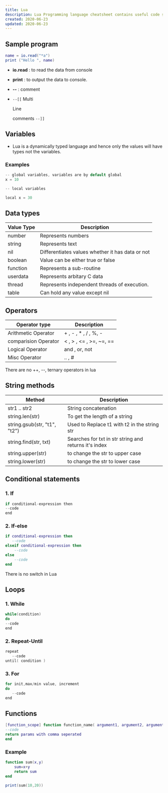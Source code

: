 ```yaml
---
title: Lua
description: Lua Programming language cheatsheet contains useful code syntax with examples which is handy while coding.
created: 2020-06-23
updated: 2020-06-23
---
```


## Sample program

```lua
name = io.read("*a")
print ("Hello ", name)
```
* **io.read** : to read the data from console
* **print** : to output the data to console. 
* **--** : comment
* `--[[` Multi

    Line

    comments `--]]`


## Variables

* Lua is a dynamically typed language and hence only the values will have types not the variables.

### Examples

```c
-- global variables, variables are by default global
x = 10

-- local variables

local x = 30
```

## Data types

|Value Type| Description|
|-----|-----|
|number| Represents numbers|
|string| Represents text|
|nil|Differentiates values whether it has data or not|
|boolean|Value can be either true or false|
|function|Represents a sub-routine|
|userdata|Represents arbitary C data|
|thread|Represents independent threads of execution.|
|table|Can hold any value except nil|

## Operators

| Operator type | Description|
|----|-----|
| Arithmetic Operator|+ , - , * , / , %, -|
| comparision Operator| < , > , <= , >=, ~=, ==|
| Logical Operator| and , or, not |
| Misc Operator | .. , # |

There are no ++, --, ternary operators in lua

## String methods

|Method| Description|
|----|----|
| str1 .. str2| String concatenation|
|string.len(str) | To get the length of a string|
| string.gsub(str, "t1", "t2")| Used to Replace t1 with t2 in the string str|
|string.find(str, txt)| Searches for txt in str string and returns it's index|
|string.upper(str)| to change the str to upper case|
|string.lower(str)| to change the str to lower case|

## Conditional statements

### 1. If

```c
if conditional-expression then
--code
end
```

### 2. If-else

```lua
if conditional-expression then
   --code
elseif conditional-expression then
    --code
else
    --code
end
```
There is no switch in Lua

## Loops

### 1. While

```c
while(condition)
do
--code
end
```
### 2. Repeat-Until

```c
repeat
   --code
until( condition )
```

### 3. For

```c
for init,max/min value, increment
do
   --code
end
```

##  Functions

```lua
[function_scope] function function_name( argument1, argument2, argument3........, argumentn)
--code
return params with comma seperated
end
```
### Example

```lua
function sum(x,y)
	sum=x+y
	return sum
end

print(sum(10,20)) 
```